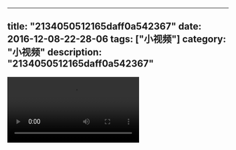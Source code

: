 
---
title: "2134050512165daff0a542367"
date: 2016-12-08-22-28-06
tags: ["小视频"]
category: "小视频"
description: "2134050512165daff0a542367"
---
<video src="http://ohtsqip0g.bkt.clouddn.com/2134050512165daff0a542367.mp4" controls="controls"></video>
